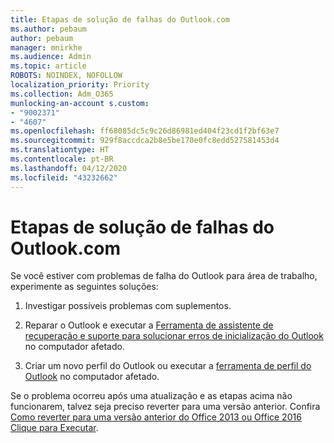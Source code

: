 ```yaml
---
title: Etapas de solução de falhas do Outlook.com
ms.author: pebaum
author: pebaum
manager: mnirkhe
ms.audience: Admin
ms.topic: article
ROBOTS: NOINDEX, NOFOLLOW
localization_priority: Priority
ms.collection: Adm_O365
munlocking-an-account s.custom:
- "9002371"
- "4607"
ms.openlocfilehash: ff68085dc5c9c26d86981ed404f23cd1f2bf63e7
ms.sourcegitcommit: 929f8accdca2b8e5be170e0fc8edd527581453d4
ms.translationtype: HT
ms.contentlocale: pt-BR
ms.lasthandoff: 04/12/2020
ms.locfileid: "43232662"
---
```

# <a name="outlook-crash-troubleshooting-steps"></a>Etapas de solução de falhas do Outlook.com

Se você estiver com problemas de falha do Outlook para área de trabalho, experimente as seguintes soluções:

1. Investigar possíveis problemas com suplementos.

2. Reparar o Outlook e executar a [Ferramenta de assistente de recuperação e suporte para solucionar erros de inicialização do Outlook](https://aka.ms/SaRA-OutlookWontStart) no computador afetado.

3. Criar um novo perfil do Outlook ou executar a [ferramenta de perfil do Outlook](https://aka.ms/SaRA-OutlookSetupProfile) no computador afetado.

Se o problema ocorreu após uma atualização e as etapas acima não funcionarem, talvez seja preciso reverter para uma versão anterior. Confira [Como reverter para uma versão anterior do Office 2013 ou Office 2016 Clique para Executar](https://support.microsoft.com/help/2770432).
